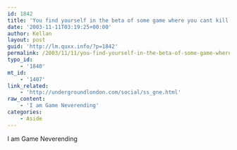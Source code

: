 ```yaml
---
id: 1842
title: 'You find yourself in the beta of some game where you cant kill anything. You get sprinkled with pixie dust.'
date: '2003-11-11T03:19:25+00:00'
author: Kellan
layout: post
guid: 'http://lm.quxx.info/?p=1842'
permalink: /2003/11/11/you-find-yourself-in-the-beta-of-some-game-where-you-cant-kill-anything-you-get-sprinkled-with-pixie-dust/
typo_id:
    - '1840'
mt_id:
    - '1407'
link_related:
    - 'http://undergroundlondon.com/social/ss_gne.html'
raw_content:
    - 'I am Game Neverending'
categories:
    - Aside
---
```


I am Game Neverending